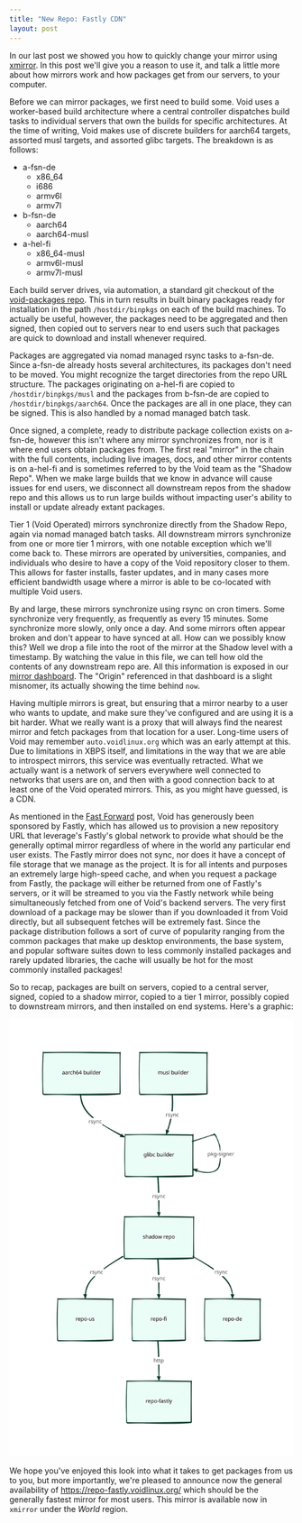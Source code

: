 ```yaml
---
title: "New Repo: Fastly CDN"
layout: post
---
```


In our last post we showed you how to quickly change your mirror using
[xmirror](https://man.voidlinux.org/xmirror.1).  In this post we'll
give you a reason to use it, and talk a little more about how mirrors
work and how packages get from our servers, to your computer.

Before we can mirror packages, we first need to build some.  Void uses
a worker-based build architecture where a central controller
dispatches build tasks to individual servers that own the builds for
specific architectures.  At the time of writing, Void makes use of
discrete builders for aarch64 targets, assorted musl targets, and
assorted glibc targets.  The breakdown is as follows:

  * a-fsn-de
    * x86_64
    * i686
    * armv6l
    * armv7l
  * b-fsn-de
    * aarch64
    * aarch64-musl
  * a-hel-fi
    * x86_64-musl
    * armv6l-musl
    * armv7l-musl

Each build server drives, via automation, a standard git checkout of
the [void-packages repo](https://github.com/void-linux/void-packages).
This in turn results in built binary packages ready for installation
in the path `/hostdir/binpkgs` on each of the build machines.  To
actually be useful, however, the packages need to be aggregated and
then signed, then copied out to servers near to end users such that
packages are quick to download and install whenever required.

Packages are aggregated via nomad managed rsync tasks to a-fsn-de.
Since a-fsn-de already hosts several architectures, its packages don't
need to be moved.  You might recognize the target directories from the
repo URL structure.  The packages originating on a-hel-fi are copied
to `/hostdir/binpkgs/musl` and the packages from b-fsn-de are copied
to `/hostdir/binpkgs/aarch64`.  Once the packages are all in one
place, they can be signed.  This is also handled by a nomad managed
batch task.

Once signed, a complete, ready to distribute package collection exists
on a-fsn-de, however this isn't where any mirror synchronizes from,
nor is it where end users obtain packages from.  The first real
"mirror" in the chain with the full contents, including live images,
docs, and other mirror contents is on a-hel-fi and is sometimes
referred to by the Void team as the "Shadow Repo".  When we make large
builds that we know in advance will cause issues for end users, we
disconnect all downstream repos from the shadow repo and this allows
us to run large builds without impacting user's ability to install or
update already extant packages.

Tier 1 (Void Operated) mirrors synchronize directly from the Shadow
Repo, again via nomad managed batch tasks.  All downstream mirrors
synchronize from one or more tier 1 mirrors, with one notable
exception which we'll come back to.  These mirrors are operated by
universities, companies, and individuals who desire to have a copy of
the Void repository closer to them.  This allows for faster installs,
faster updates, and in many cases more efficient bandwidth usage where
a mirror is able to be co-located with multiple Void users.

By and large, these mirrors synchronize using rsync on cron timers.
Some synchronize very frequently, as frequently as every 15 minutes.
Some synchronize more slowly, only once a day.  And some mirrors often
appear broken and don't appear to have synced at all.  How can we
possibly know this?  Well we drop a file into the root of the mirror
at the Shadow level with a timestamp.  By watching the value in this
file, we can tell how old the contents of any downstream repo are.
All this information is exposed in our [mirror
dashboard](https://grafana.s.voidlinux.org/d/cLraC-XMk/mirrors-status).
The "Origin" referenced in that dashboard is a slight misnomer, its
actually showing the time behind `now`.

Having multiple mirrors is great, but ensuring that a mirror nearby to
a user who wants to update, and make sure they've configured and are
using it is a bit harder.  What we really want is a proxy that will
always find the nearest mirror and fetch packages from that location
for a user.  Long-time users of Void may remember `auto.voidlinux.org`
which was an early attempt at this.  Due to limitations in XBPS
itself, and limitations in the way that we are able to introspect
mirrors, this service was eventually retracted.  What we actually want
is a network of servers everywhere well connected to networks that
users are on, and then with a good connection back to at least one of
the Void operated mirrors.  This, as you might have guessed, is a CDN.

As mentioned in the [Fast
Forward](/news/2023/01/fastly-fast-forward.html) post, Void has
generously been sponsored by Fastly, which has allowed us to provision
a new repository URL that leverage's Fastly's global network to
provide what should be the generally optimal mirror regardless of
where in the world any particular end user exists.  The Fastly mirror
does not sync, nor does it have a concept of file storage that we
manage as the project.  It is for all intents and purposes an
extremely large high-speed cache, and when you request a package from
Fastly, the package will either be returned from one of Fastly's
servers, or it will be streamed to you via the Fastly network while
being simultaneously fetched from one of Void's backend servers.  The
very first download of a package may be slower than if you downloaded
it from Void directly, but all subsequent fetches will be extremely
fast.  Since the package distribution follows a sort of curve of
popularity ranging from the common packages that make up desktop
environments, the base system, and popular software suites down to
less commonly installed packages and rarely updated libraries, the
cache will usually be hot for the most commonly installed packages!

So to recap, packages are built on servers, copied to a central
server, signed, copied to a shadow mirror, copied to a tier 1 mirror,
possibly copied to downstream mirrors, and then installed on end
systems.  Here's a graphic:

<img src="/assets/img/mirrors.svg" alt="diagram of the package flow" style="max-height: 80vh" />

We hope you've enjoyed this look into what it takes to get packages
from us to you, but more importantly, we're pleased to announce now
the general availability of <https://repo-fastly.voidlinux.org/> which
should be the generally fastest mirror for most users.  This mirror is
available now in `xmirror` under the *World* region.
